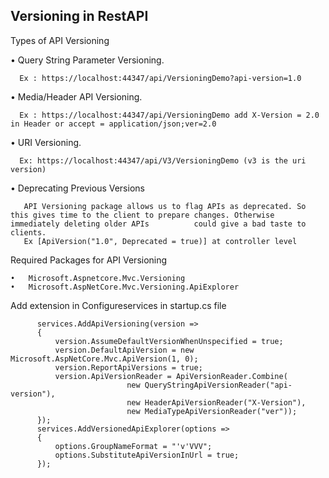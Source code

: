 ## Versioning in RestAPI

Types of API Versioning

  •	Query String Parameter Versioning.
  
      Ex : https://localhost:44347/api/VersioningDemo?api-version=1.0

  •	Media/Header API Versioning.
      
      Ex : https://localhost:44347/api/VersioningDemo add X-Version = 2.0 in Header or accept = application/json;ver=2.0

  •	URI Versioning.
      
      Ex: https://localhost:44347/api/V3/VersioningDemo (v3 is the uri version)

  •	Deprecating Previous Versions
  
       API Versioning package allows us to flag APIs as deprecated. So this gives time to the client to prepare changes. Otherwise immediately deleting older APIs          could give a bad taste to clients.
       Ex [ApiVersion("1.0", Deprecated = true)] at controller level

Required Packages for API Versioning

    •	Microsoft.Aspnetcore.Mvc.Versioning
    •	Microsoft.AspNetCore.Mvc.Versioning.ApiExplorer
    
Add extension in Configureservices in startup.cs file

          services.AddApiVersioning(version =>
          {
              version.AssumeDefaultVersionWhenUnspecified = true;
              version.DefaultApiVersion = new Microsoft.AspNetCore.Mvc.ApiVersion(1, 0);
              version.ReportApiVersions = true;
              version.ApiVersionReader = ApiVersionReader.Combine(
                              new QueryStringApiVersionReader("api-version"),
                              new HeaderApiVersionReader("X-Version"),
                              new MediaTypeApiVersionReader("ver"));
          });
          services.AddVersionedApiExplorer(options =>
          {
              options.GroupNameFormat = "'v'VVV";
              options.SubstituteApiVersionInUrl = true;
          });

